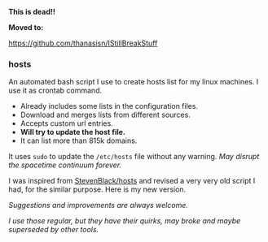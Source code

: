 
**This is dead!!**

**Moved to:**

https://github.com/thanasisn/IStillBreakStuff


### hosts

An automated bash script I use to create hosts list for my linux machines.
I use it as crontab command.

- Already includes some lists in the configuration files.
- Download and merges lists from different sources.
- Accepts custom url entries.
- **Will try to update the host file.**
- It can list more than 815k domains.

It uses `sudo` to update the `/etc/hosts` file without any warning.
*May disrupt the spacetime continuum forever.*

I was inspired from [StevenBlack/hosts](https://github.com/StevenBlack/hosts) and revised a very very old script I had, for the similar purpose.
Here is my new version.


*Suggestions and improvements are always welcome.*

*I use those regular, but they have their quirks, may broke and maybe superseded by other tools.*
